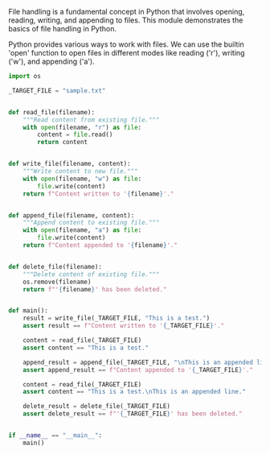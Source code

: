 
File handling is a fundamental concept in Python that involves
opening, reading, writing, and appending to files. This module
demonstrates the basics of file handling in Python.

Python provides various ways to work with files. We can use the
builtin 'open' function to open files in different modes like
reading ('r'), writing ('w'), and appending ('a').

```python
import os

_TARGET_FILE = "sample.txt"


def read_file(filename):
    """Read content from existing file."""
    with open(filename, "r") as file:
        content = file.read()
        return content


def write_file(filename, content):
    """Write content to new file."""
    with open(filename, "w") as file:
        file.write(content)
    return f"Content written to '{filename}'."


def append_file(filename, content):
    """Append content to existing file."""
    with open(filename, "a") as file:
        file.write(content)
    return f"Content appended to '{filename}'."


def delete_file(filename):
    """Delete content of existing file."""
    os.remove(filename)
    return f"'{filename}' has been deleted."


def main():
    result = write_file(_TARGET_FILE, "This is a test.")
    assert result == f"Content written to '{_TARGET_FILE}'."

    content = read_file(_TARGET_FILE)
    assert content == "This is a test."

    append_result = append_file(_TARGET_FILE, "\nThis is an appended line.")
    assert append_result == f"Content appended to '{_TARGET_FILE}'."

    content = read_file(_TARGET_FILE)
    assert content == "This is a test.\nThis is an appended line."

    delete_result = delete_file(_TARGET_FILE)
    assert delete_result == f"'{_TARGET_FILE}' has been deleted."


if __name__ == "__main__":
    main()
```

